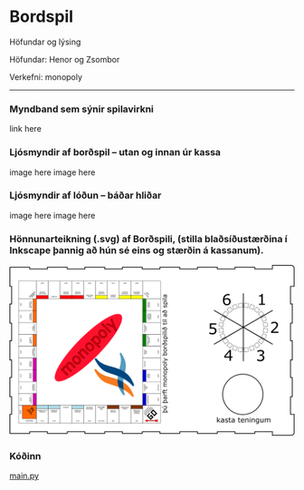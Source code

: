 # Bordspil

Höfundar og lýsing

Höfundar: Henor og Zsombor

Verkefni: monopoly

---

### Myndband sem sýnir spilavirkni
link here


### Ljósmyndir af borðspil – utan og innan úr kassa
image here
image here


### Ljósmyndir af lóðun – báðar hliðar
image here
image here


### Hönnunarteikning (.svg) af Borðspili, (stilla blaðsíðustærðina í Inkscape þannig að hún sé eins og stærðin á kassanum).
<img src="https://github.com/henork2110/Bordspil/blob/main/mynd.svg?raw=true" width="1526">


### Kóðinn
[main.py](https://github.com/henork2110/Bordspil/blob/ac98288c00cfce1811459373b63aa8ec785bcda4/main.py)
